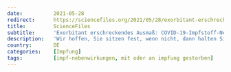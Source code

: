 ```yaml
---
date:          2021-05-28
redirect:      https://sciencefiles.org/2021/05/28/exorbitant-erschreckendes-ausmas-covid-19-impfstoff-nebenwirkungen-im-vergleich-mit-anderen-impfstoffen/
title:         ScienceFiles
subtitle:      'Exorbitant erschreckendes Ausmaß: COVID-19-Impfstoff-Nebenwirkungen im Vergleich mit anderen Impfstoffen'
description:   'Wir hoffen, Sie sitzen fest, wenn nicht, dann halten Sie sich fest. Seit ein paar Wochen beobachten wir die Entwicklung der Meldungen von Nebenwirkungen nach Impfung mit COVID-19-Impfstoffen für die WHO-Datenbank "VigiAccess". Eine Reihe von Beiträgen haben wir zu dieser Entwicklung bereits verfasst, der neueste kann hier nachgelesen werden. Das größte Problem, das sich mit…'
country:       DE
categories:    [Impfung]
tags:          [impf-nebenwirkungen, mit oder an impfung gestorben]
---
```

